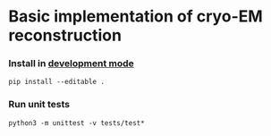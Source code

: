 # Basic implementation of cryo-EM reconstruction


### Install in [development mode](https://setuptools.pypa.io/en/latest/userguide/development_mode.html)

`pip install --editable .`


### Run unit tests

`python3 -m unittest -v tests/test*`
